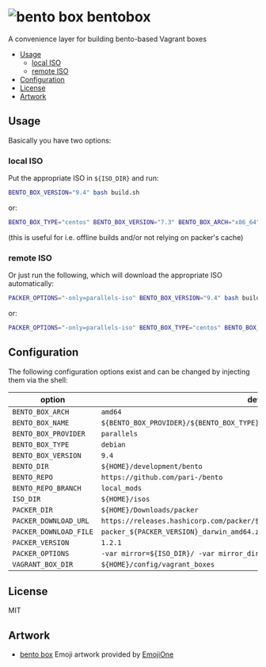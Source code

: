 # ![bento box](https://api.emojione.com/emoji/1f371/download/32) bentobox

A convenience layer for building bento-based Vagrant boxes

<!-- toc -->

- [Usage](#usage)
  * [local ISO](#local-iso)
  * [remote ISO](#remote-iso)
- [Configuration](#configuration)
- [License](#license)
- [Artwork](#artwork)

<!-- tocstop -->

## Usage

Basically you have two options:

### local ISO

Put the appropriate ISO in `${ISO_DIR}` and run:

```bash
BENTO_BOX_VERSION="9.4" bash build.sh
```

or:

```bash
BENTO_BOX_TYPE="centos" BENTO_BOX_VERSION="7.3" BENTO_BOX_ARCH="x86_64" bash build.sh
```

(this is useful for i.e. offline builds and/or not relying on packer's cache)

### remote ISO

Or just run the following, which will download the appropriate ISO automatically:

```bash
PACKER_OPTIONS="-only=parallels-iso" BENTO_BOX_VERSION="9.4" bash build.sh
```

or:

```bash
PACKER_OPTIONS="-only=parallels-iso" BENTO_BOX_TYPE="centos" BENTO_BOX_VERSION="7.3" BENTO_BOX_ARCH="x86_64" bash build.sh
```

## Configuration

The following configuration options exist and can be changed by injecting them
via the shell:

option | default
------ | -------
`BENTO_BOX_ARCH` | `amd64` 
`BENTO_BOX_NAME` | `${BENTO_BOX_PROVIDER}/${BENTO_BOX_TYPE}-${BENTO_BOX_VERSION}`
`BENTO_BOX_PROVIDER` | `parallels`
`BENTO_BOX_TYPE` | `debian` 
`BENTO_BOX_VERSION` | `9.4`
`BENTO_DIR` | `${HOME}/development/bento` 
`BENTO_REPO` | `https://github.com/pari-/bento` 
`BENTO_REPO_BRANCH` | `local_mods`
`ISO_DIR` | `${HOME}/isos` 
`PACKER_DIR` | `${HOME}/Downloads/packer` 
`PACKER_DOWNLOAD_URL` | `https://releases.hashicorp.com/packer/${PACKER_VERSION}/${PACKER_DOWNLOAD_FILE}` 
`PACKER_DOWNLOAD_FILE` | `packer_${PACKER_VERSION}_darwin_amd64.zip`
`PACKER_VERSION` | `1.2.1`
`PACKER_OPTIONS` | `-var mirror=${ISO_DIR}/ -var mirror_directory= -only="{BENTO_BOX_PROVIDER}-iso`
`VAGRANT_BOX_DIR` | `${HOME}/config/vagrant_boxes` 

## License

MIT

## Artwork
* [bento box](https://api.emojione.com/emoji/1f371/download/32) Emoji artwork provided by [EmojiOne](https://www.emojione.com)
